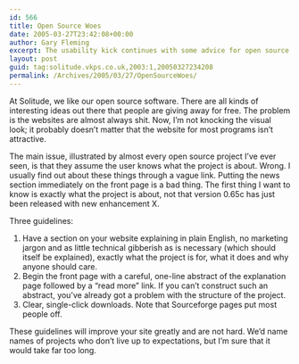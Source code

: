 ```yaml
---
id: 566
title: Open Source Woes
date: 2005-03-27T23:42:08+00:00
author: Gary Fleming
excerpt: The usability kick continues with some advice for open source project websites.
layout: post
guid: tag:solitude.vkps.co.uk,2003:1,20050327234208
permalink: /Archives/2005/03/27/OpenSourceWoes/
---
```

At Solitude, we like our open source software. There are all kinds of interesting ideas out there that people are giving away for free. The problem is the websites are almost always shit. Now, I&#8217;m not knocking the visual look; it probably doesn&#8217;t matter that the website for most programs isn&#8217;t attractive.

The main issue, illustrated by almost every open source project I&#8217;ve ever seen, is that they assume the user knows what the project is about. Wrong. I usually find out about these things through a vague link. Putting the news section immediately on the front page is a bad thing. The first thing I want to know is exactly what the project is about, not that version 0.65c has just been released with new enhancement X.

Three guidelines:

  1. Have a section on your website explaining in plain English, no marketing jargon and as little technical gibberish as is necessary (which should itself be explained), exactly what the project is for, what it does and why anyone should care.
  2. Begin the front page with a careful, one-line abstract of the explanation page followed by a &#8220;read more&#8221; link. If you can&#8217;t construct such an abstract, you&#8217;ve already got a problem with the structure of the project.
  3. Clear, single-click downloads. Note that Sourceforge pages put most people off.

These guidelines will improve your site greatly and are not hard. We&#8217;d name names of projects who don&#8217;t live up to expectations, but I&#8217;m sure that it would take far too long.
